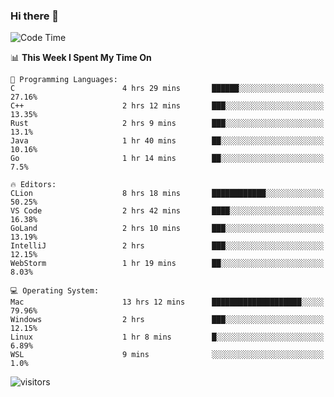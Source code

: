 ### Hi there 👋

<!--
**CrazyCollin/crazycollin** is a ✨ _special_ ✨ repository because its `README.md` (this file) appears on your GitHub profile.

Here are some ideas to get you started:

- 🔭 I’m currently working on ...
- 🌱 I’m currently learning ...
- 👯 I’m looking to collaborate on ...
- 🤔 I’m looking for help with ...
- 💬 Ask me about ...
- 📫 How to reach me: ...
- 😄 Pronouns: ...
- ⚡ Fun fact: ...
-->

<!--START_SECTION:waka-->
![Code Time](http://img.shields.io/badge/Code%20Time-165%20hrs%2046%20mins-blue)

📊 **This Week I Spent My Time On** 

```text
💬 Programming Languages: 
C                        4 hrs 29 mins       ██████░░░░░░░░░░░░░░░░░░░   27.16% 
C++                      2 hrs 12 mins       ███░░░░░░░░░░░░░░░░░░░░░░   13.35% 
Rust                     2 hrs 9 mins        ███░░░░░░░░░░░░░░░░░░░░░░   13.1% 
Java                     1 hr 40 mins        ██░░░░░░░░░░░░░░░░░░░░░░░   10.16% 
Go                       1 hr 14 mins        ██░░░░░░░░░░░░░░░░░░░░░░░   7.5%

🔥 Editors: 
CLion                    8 hrs 18 mins       ████████████░░░░░░░░░░░░░   50.25% 
VS Code                  2 hrs 42 mins       ████░░░░░░░░░░░░░░░░░░░░░   16.38% 
GoLand                   2 hrs 10 mins       ███░░░░░░░░░░░░░░░░░░░░░░   13.19% 
IntelliJ                 2 hrs               ███░░░░░░░░░░░░░░░░░░░░░░   12.15% 
WebStorm                 1 hr 19 mins        ██░░░░░░░░░░░░░░░░░░░░░░░   8.03%

💻 Operating System: 
Mac                      13 hrs 12 mins      ████████████████████░░░░░   79.96% 
Windows                  2 hrs               ███░░░░░░░░░░░░░░░░░░░░░░   12.15% 
Linux                    1 hr 8 mins         █░░░░░░░░░░░░░░░░░░░░░░░░   6.89% 
WSL                      9 mins              ░░░░░░░░░░░░░░░░░░░░░░░░░   1.0%

```


<!--END_SECTION:waka-->


![visitors](https://visitor-badge.glitch.me/badge?page_id=crazycollin.crazycollin&left_color=green&right_color=red)

